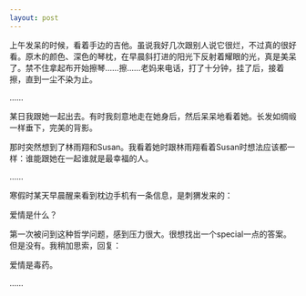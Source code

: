 ```yaml
---
layout: post
---
```

上午发呆的时候，看着手边的吉他。虽说我好几次跟别人说它很烂，不过真的很好看。原木的颜色、深色的琴枕，在早晨斜打进的阳光下反射着耀眼的光，真是美呆了。禁不住拿起布开始擦琴……擦……老妈来电话，打了十分钟，挂了后，接着擦，直到一尘不染为止。
  
……
  
某日我跟她一起出去。有时我刻意地走在她身后，然后呆呆地看着她。长发如绸缎一样垂下，完美的背影。
  
那时突然想到了林雨翔和Susan。我看着她时跟林雨翔看着Susan时想法应该都一样：谁能跟她在一起谁就是最幸福的人。
  
……
  
寒假时某天早晨醒来看到枕边手机有一条信息，是刺猬发来的：
  
爱情是什么？
  
第一次被问到这种哲学问题，感到压力很大。很想找出一个special一点的答案。但是没有。我稍加思索，回复：
  
爱情是毒药。
  
……
